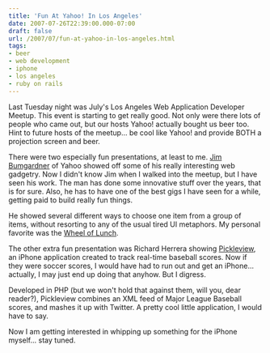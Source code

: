 ```yaml
---
title: 'Fun At Yahoo! In Los Angeles'
date: 2007-07-26T22:39:00.000-07:00
draft: false
url: /2007/07/fun-at-yahoo-in-los-angeles.html
tags: 
- beer
- web development
- iphone
- los angeles
- ruby on rails
---
```


Last Tuesday night was July's Los Angeles Web Application Developer Meetup. This event is starting to get really good. Not only were there lots of people who came out, but our hosts Yahoo! actually bought us beer too. Hint to future hosts of the meetup... be cool like Yahoo! and provide BOTH a projection screen and beer.  
  
There were two especially fun presentations, at least to me. [Jim Bumgardner](http://www.krazydad.com/blog/) of Yahoo showed off some of his really interesting web gadgetry. Now I didn't know Jim when I walked into the meetup, but I have seen his work. The man has done some innovative stuff over the years, that is for sure. Also, he has to have one of the best gigs I have seen for a while, getting paid to build really fun things.  
  
He showed several different ways to choose one item from a group of items, without resorting to any of the usual tired UI metaphors. My personal favorite was the [Wheel of Lunch](http://www.coverpop.com/wheeloflunch/).  
  
The other extra fun presentation was Richard Herrera showing [Pickleview](http://pickleview.com/), an iPhone application created to track real-time baseball scores. Now if they were soccer scores, I would have had to run out and get an iPhone... actually, I may just end up doing that anyhow. But I digress.  
  
Developed in PHP (but we won't hold that against them, will you, dear reader?), Pickleview combines an XML feed of Major League Baseball scores, and mashes it up with Twitter. A pretty cool little application, I would have to say.  
  
Now I am getting interested in whipping up something for the iPhone myself... stay tuned.